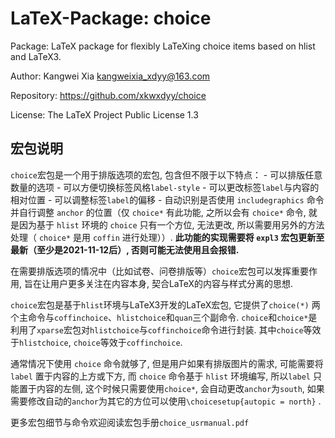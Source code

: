 # LaTeX-Package: choice

Package: LaTeX package for flexibly LaTeXing choice items based on hlist and LaTeX3.

Author: Kangwei Xia <kangweixia_xdyy@163.com>

Repository: https://github.com/xkwxdyy/choice

License: The LaTeX Project Public License 1.3

## 宏包说明

  `choice`宏包是一个用于排版选项的宏包, 包含但不限于以下特点：
	- 可以排版任意数量的选项
	- 可以方便切换标签风格`label-style`
	- 可以更改标签`label`与内容的相对位置
	- 可以调整标签`label`的偏移
	- 自动识别是否使用 `includegraphics` 命令并自行调整 `anchor` 的位置（仅 `choice*` 有此功能,  之所以会有 `choice*` 命令, 就是因为基于 `hlist` 环境的 `choice` 只有一个方位, 无法更改, 所以需要用另外的方法处理（ `choice*` 是用 `coffin` 进行处理））.
		**此功能的实现需要将 `expl3` 宏包更新至最新（至少是2021-11-12后）, 否则可能无法使用且会报错.**

  在需要排版选项的情况中（比如试卷、问卷排版等）`choice`宏包可以发挥重要作用, 旨在让用户更多关注在内容本身, 契合LaTeX的内容与样式分离的思想. 

  `choice`宏包是基于`hlist`环境与LaTeX3开发的LaTeX宏包, 它提供了`choice(*)` 两个主命令与`coffinchoice`、`hlistchoice`和`quan`三个副命令. 
`choice`和`choice*`是利用了`xparse`宏包对`hlistchoice`与`coffinchoice`命令进行封装. 其中`choice`等效于`hlistchoice`, `choice`等效于`coffinchoice`. 

  通常情况下使用 `choice` 命令就够了, 但是用户如果有排版图片的需求, 可能需要将 `label` 置于内容的上方或下方, 而 `choice` 命令基于 `hlist` 环境编写, 所以`label` 只能置于内容的左侧, 这个时候只需要使用`choice*`, 会自动更改`anchor`为`south`, 如果需要修改自动的`anchor`为其它的方位可以使用`\choicesetup{autopic = north}` .

更多宏包细节与命令欢迎阅读宏包手册`choice_usrmanual.pdf`
